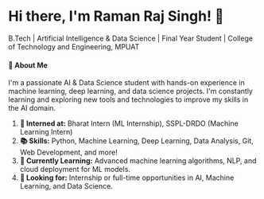 <h1>Hi there, I'm Raman Raj Singh! 👋</h1>
B.Tech | Artificial Intelligence & Data Science | Final Year Student | College of Technology and Engineering, MPUAT

<h4>🚀 About Me</h4>
I'm a passionate AI & Data Science student with hands-on experience in machine learning, deep learning, and data science projects. I'm constantly learning and exploring new tools and technologies to improve my skills in the AI domain.
<ol>
<li><b>💼 Interned at:</b> Bharat Intern (ML Internship), SSPL-DRDO (Machine Learning Intern)</li>
<li><b>📚 Skills:</b> Python, Machine Learning, Deep Learning, Data Analysis, Git, Web Development, and more!</li>
<li><b>🌱 Currently Learning:</b> Advanced machine learning algorithms, NLP, and cloud deployment for ML models.</li>
<li><b>👀 Looking for:</b> Internship or full-time opportunities in AI, Machine Learning, and Data Science.</li>
<!--<li >🔗 Portfolio: [Coming Soon!]</li>--></ol>
<!--🛠️ Skills and Tools
Programming Languages
Python, JavaScript
Libraries & Frameworks
Machine Learning: scikit-learn, TensorFlow, Keras
Data Analysis: Pandas, NumPy, Matplotlib, Seaborn
Web Development: HTML, CSS, JavaScript
Tools & Platforms
Version Control: Git & GitHub
Cloud: Google Cloud Platform
Others: Jupyter Notebook, VS Code
📈 GitHub Stats

🔗 Connect with Me
LinkedIn: linkedin.com/in/your-profile
Email: ramanraj
-->

<h4>🌟 Notable Projects</h4>
## Here are a few projects I'm proud of:

Rasoiyya - A web application developed with a team to assist users in managing recipes and meal plans efficiently.
